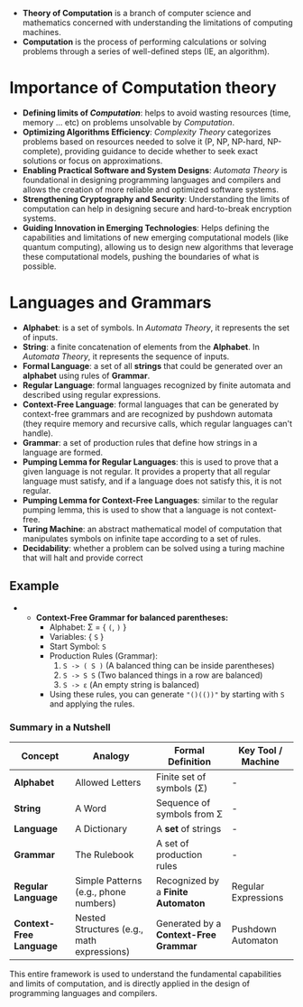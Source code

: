 - **Theory of Computation** is a branch of computer science and mathematics concerned with understanding the limitations of computing machines.
- **Computation** is the process of performing calculations or solving problems through a series of well-defined steps (IE, an algorithm).
# Importance of Computation theory
- **Defining limits of *Computation***: helps to avoid wasting resources (time, memory ... etc) on problems unsolvable by *Computation*.
- **Optimizing Algorithms Efficiency**: *Complexity Theory* categorizes problems based on resources needed to solve it (P, NP, NP-hard, NP-complete), providing guidance to decide whether to seek exact solutions or focus on approximations.
- **Enabling Practical Software and System Designs**: *Automata Theory* is foundational in designing programming languages and compilers and allows the creation of more reliable and optimized software systems.
- **Strengthening Cryptography and Security**: Understanding the limits of computation can help in designing secure and hard-to-break encryption systems.
- **Guiding Innovation in Emerging Technologies**: Helps defining the capabilities and limitations of new emerging computational models (like quantum computing), allowing us to design new algorithms that leverage these computational models, pushing the boundaries of what is possible.
# Languages and Grammars
- **Alphabet**: is a set of symbols. In *Automata Theory*, it represents the set of inputs.
- **String**: a finite concatenation of elements from the **Alphabet**. In *Automata Theory*, it represents the sequence of inputs.
- **Formal Language**: a set of all **strings** that could be generated over an **alphabet** using rules of **Grammar**.
- **Regular Language**: formal languages recognized by finite automata and described using regular expressions.
- **Context-Free Language**: formal languages that can be generated by context-free grammars and are recognized by pushdown automata (they require memory and recursive calls, which regular languages can't handle).
- **Grammar**: a set of production rules that define how strings in a language are formed.
- **Pumping Lemma for Regular Languages**: this is used to prove that a given
language is not regular. It provides a property that all regular language must satisfy, and if a language does not satisfy this, it is not regular.
- **Pumping Lemma for Context-Free Languages**: similar to the regular pumping lemma, this is used to show that a language is not context-free.
- **Turing Machine**: an abstract mathematical model of computation that manipulates symbols on infinite tape according to a set of rules.
- **Decidability**: whether a problem can be solved using a turing machine that will halt and provide correct 
## Example
- - **Context-Free Grammar for balanced parentheses:**
	- Alphabet: Σ = { `(`, `)` }
	- Variables: { `S` }
	- Start Symbol: `S`
	- Production Rules (Grammar):
		1. `S -> ( S )` (A balanced thing can be inside parentheses)
		2. `S -> S S` (Two balanced things in a row are balanced)
		3. `S -> ε` (An empty string is balanced)
	- Using these rules, you can generate `"()(())"` by starting with `S` and applying the rules.

### Summary in a Nutshell

|Concept|Analogy|Formal Definition|Key Tool / Machine|
|---|---|---|---|
|**Alphabet**|Allowed Letters|Finite set of symbols (Σ)|-|
|**String**|A Word|Sequence of symbols from Σ|-|
|**Language**|A Dictionary|A **set** of strings|-|
|**Grammar**|The Rulebook|A set of production rules|-|
|**Regular Language**|Simple Patterns (e.g., phone numbers)|Recognized by a **Finite Automaton**|Regular Expressions|
|**Context-Free Language**|Nested Structures (e.g., math expressions)|Generated by a **Context-Free Grammar**|Pushdown Automaton|

This entire framework is used to understand the fundamental capabilities and limits of computation, and is directly applied in the design of programming languages and compilers.